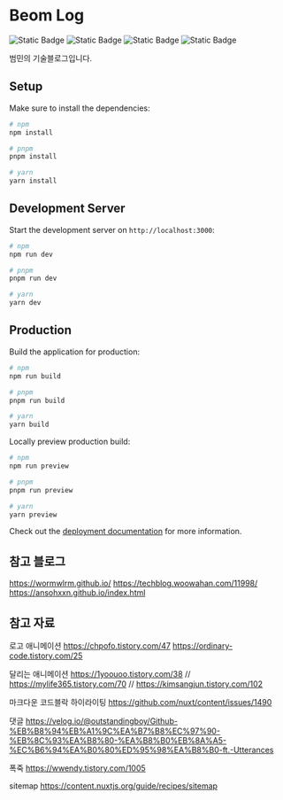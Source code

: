# Beom Log

![Static Badge](https://img.shields.io/badge/nuxt-v3.6.5-green)
![Static Badge](https://img.shields.io/badge/tailwindcss-v6.8.0-green)
![Static Badge](https://img.shields.io/badge/node-v16.14.0-green)
![Static Badge](https://img.shields.io/badge/npm-v8.3.1-green)

범민의 기술블로그입니다.

## Setup

Make sure to install the dependencies:

```bash
# npm
npm install

# pnpm
pnpm install

# yarn
yarn install
```

## Development Server

Start the development server on `http://localhost:3000`:

```bash
# npm
npm run dev

# pnpm
pnpm run dev

# yarn
yarn dev
```

## Production

Build the application for production:

```bash
# npm
npm run build

# pnpm
pnpm run build

# yarn
yarn build
```

Locally preview production build:

```bash
# npm
npm run preview

# pnpm
pnpm run preview

# yarn
yarn preview
```

Check out the [deployment documentation](https://nuxt.com/docs/getting-started/deployment) for more information.

## 참고 블로그

https://wormwlrm.github.io/
https://techblog.woowahan.com/11998/
https://ansohxxn.github.io/index.html

## 참고 자료

로고 애니메이션
https://chpofo.tistory.com/47
https://ordinary-code.tistory.com/25

달리는 애니메이션
https://1yoouoo.tistory.com/38
// https://mylife365.tistory.com/70 // https://kimsangjun.tistory.com/102

마크다운 코드블락 하이라이팅
https://github.com/nuxt/content/issues/1490

댓글
https://velog.io/@outstandingboy/Github-%EB%B8%94%EB%A1%9C%EA%B7%B8%EC%97%90-%EB%8C%93%EA%B8%80-%EA%B8%B0%EB%8A%A5-%EC%B6%94%EA%B0%80%ED%95%98%EA%B8%B0-ft.-Utterances

폭죽
https://wwendy.tistory.com/1005

sitemap
https://content.nuxtjs.org/guide/recipes/sitemap
